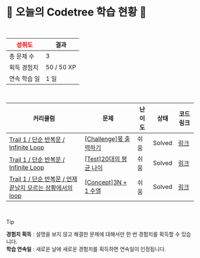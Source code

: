 # 🌲 오늘의 Codetree 학습 현황 🌲

<br />

| <span style="color:red;display:block;text-align:center;"> **성취도**</span> | 결과 |
|---|---|
| 총 문제 수 | 3 |
| 획득 경험치 | 50 / 50 XP |
| 연속 학습 일 | 1 일 |

<br />

|커리큘럼|문제|난이도|상태|코드 링크|
|---|---|---|---|---|
|[Trail 1 / 단순 반복문 / Infinite Loop](https://https://en.codetree.ai/trail-info/novice-low/)|[[Challenge]몫 출력하기](https://https://en.codetree.ai/trails/complete/curated-cards/challenge-print-share/)|쉬움|Solved|[링크](https://github.com/HEEJINO/codetree-TILs/blob/main/250109/%EB%AA%AB%20%EC%B6%9C%EB%A0%A5%ED%95%98%EA%B8%B0/print-share.c)|
|[Trail 1 / 단순 반복문 / Infinite Loop](https://https://en.codetree.ai/trail-info/novice-low/)|[[Test]20대의 평균 나이](https://https://en.codetree.ai/trails/complete/curated-cards/test-average-age-of-20/)|쉬움|Solved|[링크](https://github.com/HEEJINO/codetree-TILs/blob/main/250109/20%EB%8C%80%EC%9D%98%20%ED%8F%89%EA%B7%A0%20%EB%82%98%EC%9D%B4/average-age-of-20.c)|
|[Trail 1 / 단순 반복문 / 언제 끝날지 모르는 상황에서의 loop](https://https://en.codetree.ai/trail-info/novice-low/)|[[Concept]3N + 1 수열](https://https://en.codetree.ai/trails/complete/curated-cards/intro-3n-plus-1-sequence/)|쉬움|Solved|[링크](https://github.com/HEEJINO/codetree-TILs/blob/main/250109/3N%20%2B%201%20%EC%88%98%EC%97%B4/3n-plus-1-sequence.c)|


<br />

> [!TIP]
> **경험치 획득** : 설명을 보지 않고 해결한 문제에 대해서만 한 번 경험치를 획득할 수 있습니다.  
> **학습 연속일** : 새로운 날에 새로운 경험치를 획득하면 연속일이 인정됩니다.

